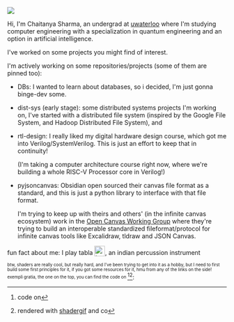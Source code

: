 ![](https://github.com/CheeksTheGeek/cheeksthegeek.github.io/blob/783304c7d9bb201dfdde4eb2e7d12fdb6d362920/nested-wavy.gif)

Hi, I'm Chaitanya Sharma, an undergrad at [uwaterloo](https://uwaterloo.ca/) where I'm studying computer engineering with a specialization in quantum engineering and an option in artificial intelligence.

I've worked on some projects you might find of interest.

I'm actively working on some repositories/projects (some of them are pinned too):
- DBs: I wanted to learn about databases, so i decided, I'm just gonna binge-dev some.
- dist-sys (early stage): some distributed systems projects I'm working on, I've started with a distributed file system (inspired by the Google File System, and Hadoop Distributed File System), and
- rtl-design: I really liked my digital hardware design course, which got me into Verilog/SystemVerilog. This is just an effort to keep that in continuity!

  (I'm taking a computer architecture course right now, where we're building a whole RISC-V Processor core in Verilog!)
- pyjsoncanvas: Obsidian open sourced their canvas file format as a standard, and this is just a python library to interface with that file format.

    I'm trying to keep up with theirs and others' (in the infinite canvas ecosystem) work in the [Open Canvas Working Group](https://www.canvasprotocol.org/) where they're trying to build an interoperable standardized fileformat/protocol for infinite canvas tools like Excalidraw, tldraw and JSON Canvas.


fun fact about me: I play tabla <img src="https://github.com/CheeksTheGeek/cheeksthegeek.github.io/blob/9ce73ee32a4d45ee8593308e295031f1766766b6/tabla.png" alt="tabla" height="24" style="vertical-align: text-bottom;">, an indian percussion instrument

<sub><sup>btw, shaders are really cool, but really hard, and I've been trying to get into it as a hobby, but I need to first build some first principles for it, if you got some resources for it, hmu from any of the links on the side! exempli gratia, the one on the top, you can find the code on </sup></sub>[^1][^2]:


[^1]: code on 
[^2]: rendered with [shadergif](https://shadergif.com/) and co
